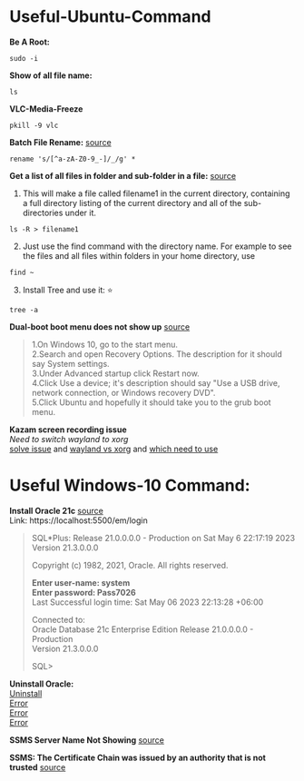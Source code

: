 # Useful-Ubuntu-Command
**Be A Root:**
```
sudo -i
```

**Show of all file name:**
```
ls
```
**VLC-Media-Freeze**
```
pkill -9 vlc
```
**Batch File Rename:** [source](https://superuser.com/questions/618804/batch-removal-of-special-characters-from-file-names-in-linux/618836#618836)
<br>
```
rename 's/[^a-zA-Z0-9_-]/_/g' *
```
**Get a list of all files in folder and sub-folder in a file:** [source](https://askubuntu.com/questions/188052/get-a-list-of-all-files-in-folder-and-sub-folder-in-a-file/188055#188055)
<br>
1. This will make a file called filename1 in the current directory, containing a full directory listing of the current directory and all of the sub-directories under it.
```
ls -R > filename1
```
2. Just use the find command with the directory name. For example to see the files and all files within folders in your home directory, use
```
find ~
```
3. Install Tree and use it: ⭐ 
```
tree -a
```
**Dual-boot boot menu does not show up** [source](https://askubuntu.com/questions/717904/dual-boot-boot-menu-does-not-show-up-after-installing-ubuntu-15-10-alongside-win)
>1.On Windows 10, go to the start menu.<br>
2.Search and open Recovery Options. The description for it should say System settings.<br>
3.Under Advanced startup click Restart now.<br>
4.Click Use a device; it's description should say "Use a USB drive, network connection, or Windows recovery DVD".<br>
5.Click Ubuntu and hopefully it should take you to the grub boot menu.

**Kazam screen recording issue**<br>
<i>Need to switch wayland to xorg</i> <br>
[solve issue](https://youtu.be/YuR54xntipY)
and [wayland vs xorg](https://youtu.be/cd_B9e3PBQU)
and [which need to use](https://youtu.be/U_MBJcD3SFI)

# Useful Windows-10 Command:
**Install Oracle 21c** [source](https://www.youtube.com/watch?v=muKIX57rHuE&t=206s&ab_channel=AdamTech) <br>
Link: https://localhost:5500/em/login
<blockquote>SQL*Plus: Release 21.0.0.0.0 - Production on Sat May 6 22:17:19 2023 <br>
Version 21.3.0.0.0 <br>

Copyright (c) 1982, 2021, Oracle.  All rights reserved. <br>

<b>Enter user-name: system</b> <br>
<b>Enter password: Pass7026</b> <br>
Last Successful login time: Sat May 06 2023 22:13:28 +06:00 <br>

Connected to: <br>
Oracle Database 21c Enterprise Edition Release 21.0.0.0.0 - Production <br>
Version 21.3.0.0.0 <br>

SQL></blockquote>

**Uninstall Oracle:** <br>
[Uninstall](http://www.rebellionrider.com/how-to-uninstall-oracle-database-21c/) <br>
[Error](https://stackoverflow.com/questions/64283161/oracle-19c-installation-error-ins-35179-current-available-memory-is-less-tha) <br>
[Error](https://stackoverflow.com/questions/35347522/got-ins-35075-the-specified-sid-is-already-in-use-error-in-oracle-how-to-fix) <br>
[Error](https://youtu.be/5EQ2ulnQsow)

**SSMS Server Name Not Showing** [source](https://youtu.be/bgB2xeB6IM8) <br>

**SSMS: The Certificate Chain was issued by an authority that is not trusted** [source](https://youtu.be/QJ2h9-PrLXQ)



